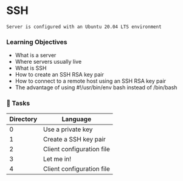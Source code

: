 # SSH
```
Server is configured with an Ubuntu 20.04 LTS environment
```

### Learning Objectives
- What is a server
- Where servers usually live
- What is SSH
- How to create an SSH RSA key pair
- How to connect to a remote host using an SSH RSA key pair
- The advantage of using #!/usr/bin/env bash instead of /bin/bash

### :file_folder: Tasks
Directory | Language
----- | -----
0 | Use a private key |
1 | Create a SSH key pair |
2 | Client configuration file |
3 | Let me in!
4 | Client configuration file |
